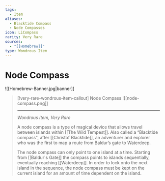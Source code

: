 ```yaml
---
tags:
  - Item
aliases:
  - Blacktide Compass
  - Node Compasses
icon: LiCompass
rarity: Very Rare
sources:
  - "[[Homebrew]]"
type: Wondrous Item
---
```


# Node Compass

![[Homebrew-Banner.jpg|banner]]
> [!very-rare-wondrous-item-callout] Node Compass
> ![[node-compass.png]]
>
>---
> *Wondrous Item, Very Rare*
>
> A node compass is a type of magical device that allows travel between islands within [[The Wild Tempest]]. Also called a “Blacktide compass", after [[Christof Blacktide]], an adventurer and explorer who was the first to map a route from Baldur’s gate to Waterdeep.
>
> The node compass can only point to one island at a time. Starting from [[Baldur's Gate]] the compass points to islands sequentially, eventually reaching [[Waterdeep]]. In order to lock onto the next island in the sequence, the node compass must be kept on the current island for an amount of time dependent on the island.

